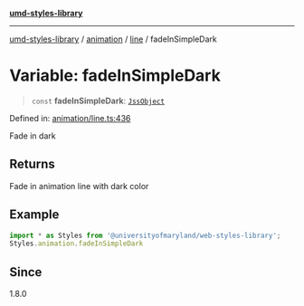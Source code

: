 [**umd-styles-library**](../../../../README.md)

***

[umd-styles-library](../../../../modules.md) / [animation](../../../README.md) / [line](../README.md) / fadeInSimpleDark

# Variable: fadeInSimpleDark

> `const` **fadeInSimpleDark**: [`JssObject`](../../../../utilities/namespaces/transform/type-aliases/JssObject.md)

Defined in: [animation/line.ts:436](https://github.com/UMD-Digital/design-system/blob/ed6189804bf5f4c4fcbe5325b54aac33ac48d614/packages/styles/source/animation/line.ts#L436)

Fade in dark

## Returns

Fade in animation line with dark color

## Example

```typescript
import * as Styles from '@universityofmaryland/web-styles-library';
Styles.animation.fadeInSimpleDark
```

## Since

1.8.0
